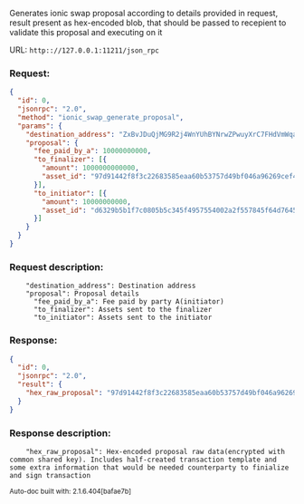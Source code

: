 Generates ionic swap proposal according to details provided in request, result present as hex-encoded blob, that should be passed to recepient to validate this proposal and executing on it

URL: ```http:://127.0.0.1:11211/json_rpc```
### Request: 
```json
{
  "id": 0,
  "jsonrpc": "2.0",
  "method": "ionic_swap_generate_proposal",
  "params": {
    "destination_address": "ZxBvJDuQjMG9R2j4WnYUhBYNrwZPwuyXrC7FHdVmWqaESgowDvgfWtiXeNGu8Px9B24pkmjsA39fzSSiEQG1ekB225ZnrMTBp",
    "proposal": {
      "fee_paid_by_a": 10000000000,
      "to_finalizer": [{
        "amount": 1000000000000,
        "asset_id": "97d91442f8f3c22683585eaa60b53757d49bf046a96269cef45c1bc9ff7300cc"
      }],
      "to_initiator": [{
        "amount": 10000000000,
        "asset_id": "d6329b5b1f7c0805b5c345f4957554002a2f557845f64d7645dae0e051a6498a"
      }]
    }
  }
}
```
### Request description: 
```
    "destination_address": Destination address
    "proposal": Proposal details
      "fee_paid_by_a": Fee paid by party A(initiator)
      "to_finalizer": Assets sent to the finalizer
      "to_initiator": Assets sent to the initiator

```
### Response: 
```json
{
  "id": 0,
  "jsonrpc": "2.0",
  "result": {
    "hex_raw_proposal": "97d91442f8f3c22683585eaa60b53757d49bf046a96269cef45c1bc9ff7300cc97d91442f8f3c22683585eaa60b53757d49bf046a96269cef45c1bc9ff7300cc97d91442f8f3c22683585eaa60b53757d49bf046a96269cef45c1bc9ff7300cc97d91442f8f3c22683585eaa60b53757d49bf046a96269cef45c1bc9ff7300cc97d91442f8f3c22683585eaa60b53757d49bf046a96269cef45c1bc9ff7300cc97d91442f8f3c22683585eaa60b53757d49bf046a96269cef45c1bc9ff7300cc"
  }
}
```
### Response description: 
```
    "hex_raw_proposal": Hex-encoded proposal raw data(encrypted with common shared key). Includes half-created transaction template and some extra information that would be needed counterparty to finialize and sign transaction

```
<sub>Auto-doc built with: 2.1.6.404[bafae7b]</sub>